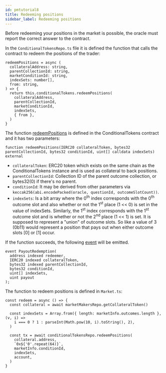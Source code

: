 ```yaml
---
id: pmtutorial8
title: Redeeming positions
sidebar_label: Redeeming positions
---
```


Before redeeming your positions in the market is possible, the oracle must report the correct answer to the contract.

In the `ConditionalTokensRepo.ts` file it is defined the function that calls the contract to redeem the positions of the trader:
```
redeemPositions = async (
  collateralAddress: string,
  parentCollectionId: string,
  marketConditionId: string,
  indexSets: number[],
  from: string,
) => {
  return this.conditionalTokens.redeemPositions(
    collateralAddress,
    parentCollectionId,
    marketConditionId,
    indexSets,
    { from },
  )
}
```

The function [redeemPositions](https://github.com/gnosis/conditional-tokens-contracts/blob/master/contracts/ConditionalTokens.sol#L218) is defined in the ConditionalTokens contract and it has two parameters:
```
function redeemPositions(IERC20 collateralToken, bytes32 parentCollectionId, bytes32 conditionId, uint[] calldata indexSets) external
```
- `collateralToken`: ERC20 token which exists on the same chain as the ConditionalTokens instance and is used as collateral to back positions.
- `parentCollectionId`: Collection ID of the parent outcome collection, or bytes32(0) if there's no parent.
- `conditionId`: It may be derived from other parameters via ``keccak256(abi.encodePacked(oracle, questionId, outcomeSlotCount))``.
- `indexSets`: Is a bit array where the 0<sup>th</sup> index corresponds with the 0<sup>th</sup> outcome slot and also whether or not the 1<sup>st</sup> place (1 << 0) is set in the value of indexSets. Similarly, the 1<sup>st</sup> index corresponds with  the 1<sup>st</sup> outcome slot and is whether or not the 2<sup>nd</sup> place (1 << 1) is set. It is supposed to represent a "union" of outcome slots. So like a value of 3 (0b11) would represent a position that pays out when either outcome slots [0] or [1] occur.

If the function succeeds, the following [event](https://github.com/gnosis/conditional-tokens-contracts/blob/master/contracts/ConditionalTokens.sol#L46) will be emitted.
```
event PayoutRedemption(
  address indexed redeemer,
  IERC20 indexed collateralToken,
  bytes32 indexed parentCollectionId,
  bytes32 conditionId,
  uint[] indexSets,
  uint payout
);
```

The function to redeem positions is defined in `Market.ts`:
```
const redeem = async () => {
  const collateral = await marketMakersRepo.getCollateralToken()

  const indexSets = Array.from({ length: marketInfo.outcomes.length }, (v, i) =>
    i === 0 ? 1 : parseInt(Math.pow(10, i).toString(), 2),
  )

  const tx = await conditionalTokensRepo.redeemPositions(
    collateral.address,
    `0x${'0'.repeat(64)}`,
    marketInfo.conditionId,
    indexSets,
    account,
  )
}
```
